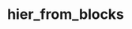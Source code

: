 ---
layout: docs
title: hier_from_blocks
parent: clustering
def: 'hier_from_blocks(block_mats, scales=None, group=None)'
permalink: /stoclust/clustering/hier_from_blocks/
---